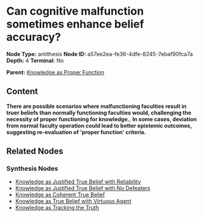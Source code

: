 # Can cognitive malfunction sometimes enhance belief accuracy?

**Node Type:** antithesis
**Node ID:** a57ee2ea-fe36-4dfe-8245-7ebaf90fca7a
**Depth:** 4
**Terminal:** No

**Parent:** [Knowledge as Proper Function](knowledge-as-proper-function-synthesis-f2c34cf8-24ad-4ac4-9181-f1bc2c339f78.md)

## Content

**There are possible scenarios where malfunctioning faculties result in truer beliefs than normally functioning faculties would, challenging the necessity of proper functioning for knowledge.**, **In some cases, deviation from normal faculty operation could lead to better epistemic outcomes, suggesting re-evaluation of 'proper function' criteria.**

## Related Nodes

### Synthesis Nodes

- [Knowledge as Justified True Belief with Reliability](knowledge-as-justified-true-belief-with-reliability-synthesis-b0efd4c2-cf92-4f2a-b64c-e02daea8f923.md)
- [Knowledge as Justified True Belief with No Defeaters](knowledge-as-justified-true-belief-with-no-defeaters-synthesis-111d4646-dc6e-4bf3-a69b-cab588ee4104.md)
- [Knowledge as Coherent True Belief](knowledge-as-coherent-true-belief-synthesis-dfbe719c-cc72-4f18-ad8d-db0e2f76ab93.md)
- [Knowledge as True Belief with Virtuous Agent](knowledge-as-true-belief-with-virtuous-agent-synthesis-8adc9ca2-6c54-4d5d-aeae-1c0100a66d10.md)
- [Knowledge as Tracking the Truth](knowledge-as-tracking-the-truth-synthesis-40429c8e-6711-4105-8c63-3ab4dfbcf10c.md)
